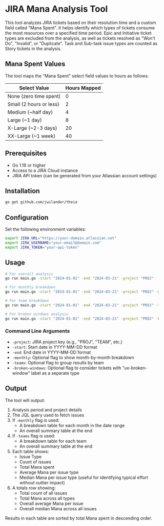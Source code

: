# JIRA Mana Analysis Tool

This tool analyzes JIRA tickets based on their resolution time and a custom field called "Mana Spent". It helps identify which types of tickets consume the most resources over a specified time period. Epic and Initiative ticket types are excluded from the analysis, as well as tickets resolved as "Won't Do", "Invalid", or "Duplicate". Task and Sub-task issue types are counted as Story tickets in the analysis.

## Mana Spent Values

The tool maps the "Mana Spent" select field values to hours as follows:

| Select Value | Hours Mapped |
|-------------|-------------|
| None (zero time spent) | 0 |
| Small (2 hours or less) | 2 |
| Medium (~half day) | 4 |
| Large (~1 day) | 8 |
| X-Large (~2-3 days) | 20 |
| XX-Large (~1 week) | 40 |

## Prerequisites

- Go 1.16 or higher
- Access to a JIRA Cloud instance
- JIRA API token (can be generated from your Atlassian account settings)

## Installation

```bash
go get github.com/jwilander/theia
```

## Configuration

Set the following environment variables:

```bash
export JIRA_URL="https://your-domain.atlassian.net"
export JIRA_USERNAME="your-email@domain.com"
export JIRA_TOKEN="your-api-token"
```

## Usage

```bash
# For overall analysis
go run main.go -start "2024-01-01" -end "2024-03-21" -project "PROJ"

# For monthly breakdown
go run main.go -start "2024-01-01" -end "2024-03-21" -project "PROJ" -monthly

# For team breakdown
go run main.go -start "2024-01-01" -end "2024-03-21" -project "PROJ" -teams

# For broken windows analysis
go run main.go -start "2024-01-01" -end "2024-03-21" -project "PROJ" -broken-windows
```

### Command Line Arguments

- `-project`: JIRA project key (e.g., "PROJ", "TEAM", etc.)
- `-start`: Start date in YYYY-MM-DD format
- `-end`: End date in YYYY-MM-DD format
- `-monthly`: Optional flag to show month-by-month breakdown
- `-teams`: Optional flag to group results by team
- `-broken-windows`: Optional flag to consider tickets with "ux-broken-window" label as a separate type

## Output

The tool will output:
1. Analysis period and project details
2. The JQL query used to fetch issues
3. If `-monthly` flag is used:
   - A breakdown table for each month in the date range
   - An overall summary table at the end
4. If `-teams` flag is used:
   - A breakdown table for each team
   - An overall summary table at the end
5. Each table shows:
   - Issue Type
   - Count of issues
   - Total Mana spent
   - Average Mana per issue type
   - Median Mana per issue type (useful for identifying typical effort without outlier impact)
6. A totals row showing:
   - Total count of all issues
   - Total Mana across all types
   - Overall average Mana per issue
   - Overall median Mana across all issues

Results in each table are sorted by total Mana spent in descending order.
